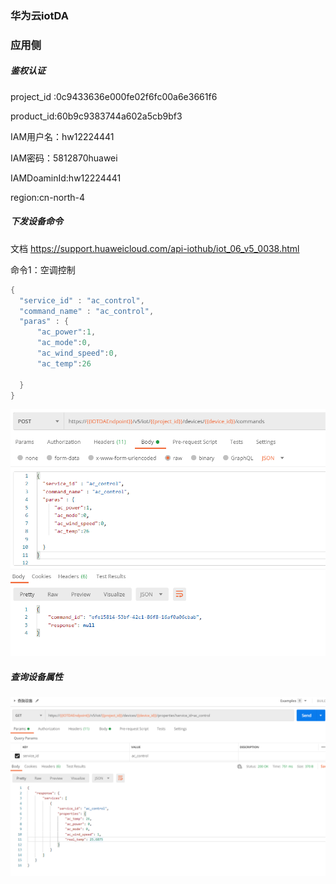 ### 华为云iotDA

### 应用侧

##### 鉴权认证



project_id :0c9433636e000fe02f6fc00a6e3661f6

product_id:60b9c9383744a602a5cb9bf3

IAM用户名：hw12224441

IAM密码：5812870huawei

IAMDoaminId:hw12224441

region:cn-north-4



##### 下发设备命令

文档 https://support.huaweicloud.com/api-iothub/iot_06_v5_0038.html

命令1：空调控制

```c
{
  "service_id" : "ac_control",
  "command_name" : "ac_control",
  "paras" : {
      "ac_power":1,
      "ac_mode":0,
      "ac_wind_speed":0,
      "ac_temp":26

  }
}
```

![下发空调命令](picture/%E4%B8%8B%E5%8F%91%E7%A9%BA%E8%B0%83%E5%91%BD%E4%BB%A4.png)





##### 查询设备属性

![查询设备属性](picture/%E6%9F%A5%E8%AF%A2%E8%AE%BE%E5%A4%87%E5%B1%9E%E6%80%A7.png)